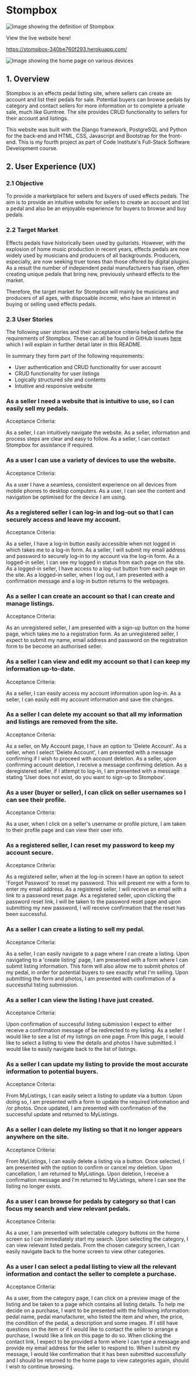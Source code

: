# Stompbox

![Image showing the definition of Stompbox](readme_images/screenshots/stompbox_definition.png)


View the live website here!

https://stompbox-340be760f293.herokuapp.com/


![Image showing the home page on various devices](readme_images/responsive/stompbox_responsive_image.png)

## 1. Overview
Stompbox is an effects pedal listing site, where sellers can create an account and list their pedals for sale.  Potential buyers can browse pedals by category and contact sellers for more information or to complete a private sale, much like Gumtree.  The site provides CRUD functionality to sellers for their account and listings.

This website was built with the Django framework, PostgreSQL and Python for the back-end and HTML, CSS, Javascript and Bootstrap for the front-end.  This is my fourth project as part of Code Institute's Full-Stack Software Development course.

## 2. User Experience (UX)

### 2.1 Objective

To provide a marketplace for sellers and buyers of used effects pedals.  The aim is to provide an intuitive website for sellers to create an account and list a pedal and also be an enjoyable experience for buyers to browse and buy pedals.

### 2.2 Target Market

Effects pedals have historically been used by guitarists.  However, with the explosion of home music production in recent years, effects pedals are now widely used by musicians and producers of all backgrounds.  Producers, especially, are now seeking truer tones than those offered by digital plugins.  As a result the number of independent pedal manufacturers has risen, often creating unique pedals that bring new, previously unheard effects to the market.

Therefore, the target market for Stompbox will mainly be musicians and producers of all ages, with disposable income, who have an interest in buying or selling used effects pedals.

### 2.3 User Stories

The following user stories and their acceptance criteria helped define the requirements of Stompbox.  These can all be found in GitHub issues [here](https://github.com/ShieldsJohn/Stompbox/issues) which I will explain in further detail later in this README.

In summary they form part of the following requirements:

- User authentication and CRUD functionality for user account
- CRUD functionality for user listings
- Logically structured site and contents
- Intuitive and responsive website

### As a seller I need a website that is intuitive to use, so I can easily sell my pedals.

Acceptance Criteria:

As a seller, I can intuitively navigate the website.
As a seller, information and process steps are clear and easy to follow.
As a seller, I can contact Stompbox for assistance if required.

### As a user I can use a variety of devices to use the website.

Acceptance Criteria:

As a user I have a seamless, consistent experience on all devices from mobile phones to desktop computers.
As a user, I can see the content and navigation be optimised for the device I am using.

### As a registered seller I can log-in and log-out so that I can securely access and leave my account.

Acceptance Criteria:

As a seller, I have a log-in button easily accessible when not logged in which takes me to a log-in form.
As a seller, I will submit my email address and password to securely log-in to my account via the log-in form.
As a logged-in seller, I can see my logged in status from each page on the site.
As a logged-in seller, I have access to a log-out button from each page on the site.
As a logged-in seller, when I log out, I am presented with a confirmation message and a log-in button returns to the webpages.

### As a seller I can create an account so that I can create and manage listings.

Acceptance Criteria:

As an unregistered seller, I am presented with a sign-up button on the home page, which takes me to a registration form.
As an unregistered seller, I expect to submit my name, email address and password on the registration form to be become an authorised seller.

### As a seller I can view and edit my account so that I can keep my information up-to-date.

Acceptance Criteria:

As a seller, I can easily access my account information upon log-in.
As a seller, I can easily edit my account information and save the changes.

### As a seller I can delete my account so that all my information and listings are removed from the site.

Acceptance Criteria:

As a seller, on My Account page, I have an option to 'Delete Account'.
As a seller, when I select 'Delete Account', I am presented with a message confirming if I wish to proceed with account deletion.
As a seller, upon confirming account deletion, I receive a message confirming deletion.
As a deregistered seller, if I attempt to log-in, I am presented with a message stating 'User does not exist, do you want to sign-up to Stompbox'.

### As a user (buyer or seller), I can click on seller usernames so I can see their profile.

Acceptance Criteria:

As a user, when I click on a seller's username or profile picture, I am taken to their profile page and can view their user info.

### As a registered seller, I can reset my password to keep my account secure.

Acceptance Criteria:

As a registered seller, when at the log-in screen I have an option to select 'Forgot Password' to reset my password. This will present me with a form to enter my email address.
As a registered seller, I will receive an email with a link to a password reset page.
As a registered seller, upon clicking the password reset link, I will be taken to the password reset page and upon submitting my new password, I will receive confirmation that the reset has been successful.

### As a seller I can create a listing to sell my pedal.

Acceptance Criteria:

As a seller, I can easily navigate to a page where I can create a listing.
Upon navigating to a 'create listing' page, I am presented with a form where I can submit listing information.
This form will also allow me to submit photos of my pedal, in order for potential buyers to see exactly what I'm selling.
Upon submitting the form and photos, I am presented with confirmation of a successful listing submission.

### As a seller I can view the listing I have just created.

Acceptance Criteria:

Upon confirmation of successful listing submission I expect to either receive a confirmation message of be redirected to my listing.
As a seller I would like to see a list of my listings on one page.
From this page, I would like to select a listing to view the details and photos I have submitted.
I would like to easily navigate back to the list of listings.

### As a seller I can update my listing to provide the most accurate information to potential buyers.

Acceptance Criteria:

From MyListings, I can easily select a listing to update via a button.
Upon doing so, I am presented with a form to update the required information and /or photos.
Once updated, I am presented with confirmation of the successful update and returned to MyListings.

### As a seller I can delete my listing so that it no longer appears anywhere on the site.

Acceptance Criteria:

From MyListings, I can easily delete a listing via a button.
Once selected, I am presented with the option to confirm or cancel my deletion.
Upon cancellation, I am returned to MyListings.
Upon deletion, I receive a confirmation message and I'm returned to MyListings, where I can see the listing no longer exists.

### As a user I can browse for pedals by category so that I can focus my search and view relevant pedals.

Acceptance Criteria:

As a user, I am presented with selectable category buttons on the home screen so I can immediately start my search.
Upon selecting the category, I can view relevant listed pedals.
From the chosen category screen, I can easily navigate back to the home screen to view other categories.

### As a user I can select a pedal listing to view all the relevant information and contact the seller to complete a purchase.

Acceptance Criteria:

As a user, from the category page, I can click on a preview image of the listing and be taken to a page which contains all listing details.
To help me decide on a purchase, I want to be presented with the following information: pedal name, pedal manufacturer, who listed the item and when, the price, the condition of the pedal, a description and some images.
If I still have questions on the item or if I would like to contact the seller to arrange a purchase, I would like a link on this page to do so.
When clicking the contact link, I expect to be provided a form where I can type a message and provide my email address for the seller to respond to.
When I submit my message, I would like confirmation that it has been submitted successfully and I should be returned to the home page to view categories again, should I wish to continue browsing.



